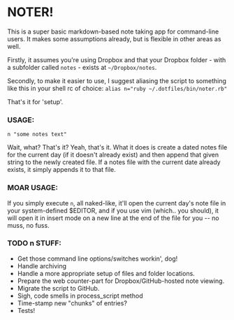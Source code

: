 NOTER!
======

This is a super basic markdown-based note taking app for command-line users.
It makes some assumptions already, but is flexible in other areas as well.

Firstly, it assumes you're using Dropbox and that your Dropbox folder - with
a subfolder called `notes` - exists at `~/Dropbox/notes`.

Secondly, to make it easier to use, I suggest aliasing the script to
something like this in your shell rc of choice:
`alias n="ruby ~/.dotfiles/bin/noter.rb"`

That's it for 'setup'.


### USAGE:

`n "some notes text"`

Wait, what? That's it?
Yeah, that's it. What it does is create a dated notes file for the current
day (if it doesn't already exist) and then append that given string to the
newly created file. If a notes file with the current date already exists, it
simply appends it to that file.


### MOAR USAGE:
If you simply execute `n`, all naked-like, it'll open the current day's note
file in your system-defined $EDITOR, and if you use vim (which.. you should),
it will open it in insert mode on a new line at the end of the file for you
-- no muss, no fuss.


### TODO n STUFF:
* Get those command line options/switches workin', dog!
* Handle archiving
* Handle a more appropriate setup of files and folder locations.
* Prepare the web counter-part for Dropbox/GitHub-hosted note viewing.
* Migrate the script to GitHub.
* Sigh, code smells in process_script method
* Time-stamp new "chunks" of entries?
* Tests!

